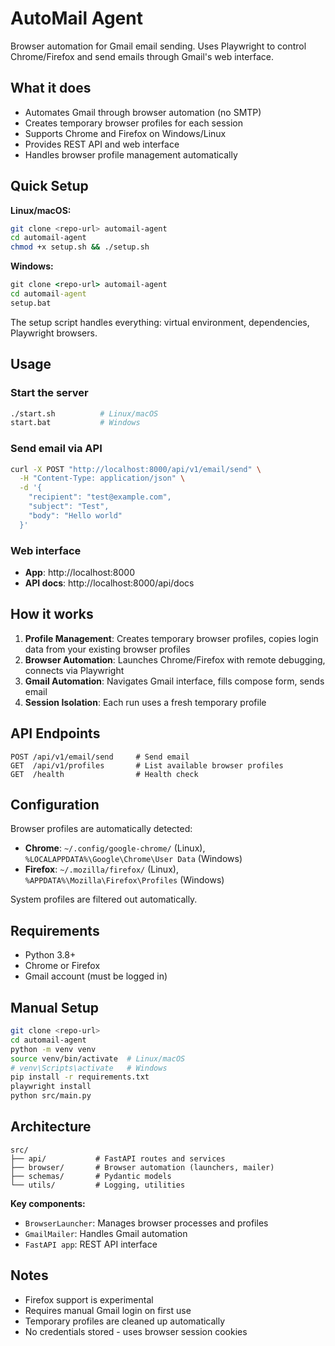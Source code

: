 # AutoMail Agent

Browser automation for Gmail email sending. Uses Playwright to control Chrome/Firefox and send emails through Gmail's web interface.

## What it does

- Automates Gmail through browser automation (no SMTP)
- Creates temporary browser profiles for each session
- Supports Chrome and Firefox on Windows/Linux
- Provides REST API and web interface
- Handles browser profile management automatically

## Quick Setup

**Linux/macOS:**
```bash
git clone <repo-url> automail-agent
cd automail-agent
chmod +x setup.sh && ./setup.sh
```

**Windows:**
```cmd
git clone <repo-url> automail-agent
cd automail-agent
setup.bat
```

The setup script handles everything: virtual environment, dependencies, Playwright browsers.

## Usage

### Start the server
```bash
./start.sh          # Linux/macOS
start.bat           # Windows
```

### Send email via API
```bash
curl -X POST "http://localhost:8000/api/v1/email/send" \
  -H "Content-Type: application/json" \
  -d '{
    "recipient": "test@example.com",
    "subject": "Test",
    "body": "Hello world"
  }'
```

### Web interface
- **App**: http://localhost:8000
- **API docs**: http://localhost:8000/api/docs

## How it works

1. **Profile Management**: Creates temporary browser profiles, copies login data from your existing browser profiles
2. **Browser Automation**: Launches Chrome/Firefox with remote debugging, connects via Playwright
3. **Gmail Automation**: Navigates Gmail interface, fills compose form, sends email
4. **Session Isolation**: Each run uses a fresh temporary profile

## API Endpoints

```
POST /api/v1/email/send     # Send email
GET  /api/v1/profiles       # List available browser profiles  
GET  /health                # Health check
```

## Configuration

Browser profiles are automatically detected:
- **Chrome**: `~/.config/google-chrome/` (Linux), `%LOCALAPPDATA%\Google\Chrome\User Data` (Windows)
- **Firefox**: `~/.mozilla/firefox/` (Linux), `%APPDATA%\Mozilla\Firefox\Profiles` (Windows)

System profiles are filtered out automatically.

## Requirements

- Python 3.8+
- Chrome or Firefox
- Gmail account (must be logged in)

## Manual Setup

```bash
git clone <repo-url>
cd automail-agent
python -m venv venv
source venv/bin/activate  # Linux/macOS
# venv\Scripts\activate   # Windows
pip install -r requirements.txt
playwright install
python src/main.py
```

## Architecture

```
src/
├── api/           # FastAPI routes and services
├── browser/       # Browser automation (launchers, mailer)
├── schemas/       # Pydantic models
└── utils/         # Logging, utilities
```

**Key components:**
- `BrowserLauncher`: Manages browser processes and profiles
- `GmailMailer`: Handles Gmail automation
- `FastAPI app`: REST API interface

## Notes

- Firefox support is experimental
- Requires manual Gmail login on first use
- Temporary profiles are cleaned up automatically
- No credentials stored - uses browser session cookies

